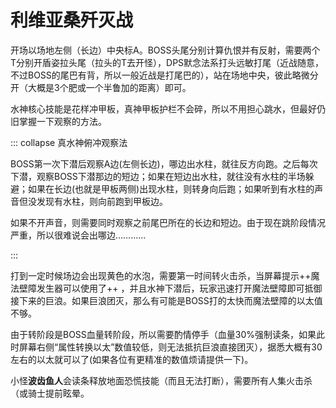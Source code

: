 # 利维亚桑歼灭战

开场以场地左侧（长边）中央标A。BOSS头尾分别计算仇恨并有反射，需要<Role name="tank" />两个T分别开盾姿拉头尾（拉头的T去开怪），DPS默念<Role name="magic" />法系打头<Role name="ranged" />远敏打尾（<Role name="melee" />近战随意，不过BOSS的尾巴有背，所以一般近战是打尾巴的），<Role name="healer" />站在场地中央，彼此略微分开（大概是3个肥或一个半鲁加的距离）即可。

水神核心技能是花样冲甲板，真神甲板护栏不会碎，所以不用担心跳水，但最好仍旧掌握一下观察的方法。

::: collapse 真水神俯冲观察法

BOSS第一次下潜后观察A边(左侧长边)，哪边出水柱，就往反方向跑。之后每次下潜，观察BOSS下潜那边的短边；如果在短边出水柱，就往没有水柱的半场躲避；如果在长边(也就是甲板两侧)出现水柱，则转身向后跑；如果听到有水柱的声音但没发现有水柱，则向前跑到甲板边。

如果不开声音，则需要同时观察之前尾巴所在的长边和短边。由于现在跳阶段情况严重，所以很难说会出哪边…………

:::

打到一定时候场边会出现黄色的水泡，需要第一时间转火击杀，当屏幕提示++魔法壁障发生器可以使用了++ ，并且水神下潜后，玩家迅速打开魔法壁障即可抵御接下来的巨浪。如果巨浪团灭，那么有可能是BOSS打的太快而魔法壁障的以太值不够。

由于转阶段是BOSS血量转阶段，所以需要酌情停手（血量30%强制读条，如果此时屏幕右侧“属性转换以太”数值较低，则无法抵抗巨浪直接团灭），据悉大概有30左右的以太就可以了(如果各位有更精准的数值烦请提供一下)。

小怪**波齿鱼人**会读条释放地面恐慌技能（而且无法打断），需要所有人集火击杀（或骑士提前眩晕。